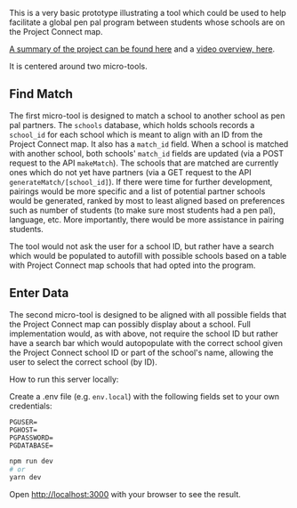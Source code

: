 This is a very basic prototype illustrating a tool which could be used to help facilitate a global pen pal program between students whose schools are on the Project Connect map. 

[A summary of the project can be found here](https://docs.google.com/presentation/d/1uAQ3xEnpg9dq5EIl3T5tEtuYdd9oseE4Bejn_4bEbMc/edit?usp=sharing) and a [video overview, here](https://youtu.be/i5sqlvdNdK0).

It is centered around two micro-tools.

## Find Match

The first micro-tool is designed to match a school to another school as pen pal partners. The `schools` database, which holds schools records a `school_id` for each school which is meant to align with an ID from the Project Connect map. It also has a `match_id` field. When a school is matched with another school, both schools' `match_id` fields are updated (via a POST request to the API `makeMatch`). The schools that are matched are currently ones which do not yet have partners (via a GET request to the API `generateMatch/[school_id]`). If there were time for further development, pairings would be more specific and a list of potential partner schools would be generated, ranked by most to least aligned based on preferences such as number of students (to make sure most students had a pen pal), language, etc. More importantly, there would be more assistance in pairing students. 

The tool would not ask the user for a school ID, but rather have a search which would be populated to autofill with possible schools based on a table with Project Connect map schools that had opted into the program. 

## Enter Data

The second micro-tool is designed to be aligned with all possible fields that the Project Connect map can possibly display about a school. Full implementation would, as with above, not require the school ID but rather have a search bar which would autopopulate with the correct school given the Project Connect school ID or part of the school's name, allowing the user to select the correct school (by ID). 

How to run this server locally:

Create a .env file (e.g. `env.local`) with the following fields set to your own credentials:

```
PGUSER=
PGHOST=
PGPASSWORD=
PGDATABASE=
```

```bash
npm run dev
# or
yarn dev
```

Open [http://localhost:3000](http://localhost:3000) with your browser to see the result.
